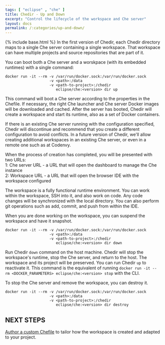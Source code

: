 ```yaml
---
tags: [ "eclipse" , "che" ]
title: Chedir - Up and Down
excerpt: "Control the lifecycle of the workspace and Che server"
layout: docs
permalink: /:categories/up-and-down/
---
```

{% include base.html %}
In the first version of Chedir, each Chedir directory maps to a single Che server containing a single workspace. That workspace can have multiple projects and source repositories that are part of it.

You can boot both a Che server and a worskpace (with its embedded runtimes) with a single command:
```shell  
docker run -it --rm -v /var/run/docker.sock:/var/run/docker.sock
                    -v <path>:/data
                    -v <path-to-project>:/chedir
                       eclipse/che:<version> dir up

```

This command will boot a Che server according to the properties in the Chefile. If necessary, the right Che launcher and Che server Docker images will be downloaded and cached. After the server has booted, Chedir will create a workspace and start its runtime, also as a set of Docker containers.

If there is an existing Che server running with the configuration specified, Chedir will discontinue and recommend that you create a different configuration to avoid conflicts. In a future version of Chedir, we'll allow creating additional workspaces in an existing Che server, or even in a remote one such as at Codenvy.

When the process of creation has completed, you will be presented with two URLs:  
1: Che server URL - a URL that will open the dashboard to manage the Che instance  
2: Workspace URL - a URL that will open the browser IDE with the workspace configured  

The workspace is a fully functional runtime environment. You can work within the workspace, SSH into it, and also work on code. Any code changes will be synchronized with the local directory. You can also perform git operations such as add, commit, and push from within the IDE.

When you are done working on the workspace, you can suspend the workspace and have it snapshot.
```shell  
docker run -it --rm -v /var/run/docker.sock:/var/run/docker.sock
                    -v <path>:/data
                    -v <path-to-project>:/chedir
                       eclipse/che:<version> dir down

```

Run Chedir `down` command on the host machine. Chedir will stop the workspace's runtime, stop the Che server, and return to the host. The workspace and its project will be preserved.  You can run Chedir `up` to reactivate it. This command is the equivalent of running `docker run -it --rm <DOCKER_PARAMETERS> eclipse/che:<version> stop` with the CLI.

To stop the Che server and remove the workspace, you can destroy it.
```shell  
docker run -it --rm -v /var/run/docker.sock:/var/run/docker.sock
                    -v <path>:/data
                    -v <path-to-project>:/chedir
                       eclipse/che:<version> dir destroy
```

## NEXT STEPS
[Author a custom Chefile]({{base}}{{site.links["chedir-chefiles"]}}) to tailor how the workspace is created and adapted to your project.
